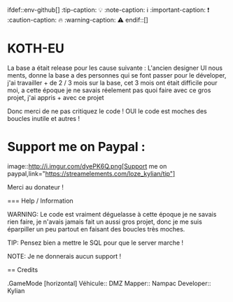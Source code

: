 ifdef::env-github[]
:tip-caption: :bulb:
:note-caption: :information_source:
:important-caption: :heavy_exclamation_mark:
:caution-caption: :fire:
:warning-caption: :warning:
endif::[]

# KOTH-EU
La base a était release pour les cause suivante : L'ancien designer UI nous ments, donne la base a des personnes qui se font passer pour le déveloper, j'ai travailler + de 2 / 3 mois sur la base, cet 3 mois ont était difficile pour moi, a cette époque je ne savais réelement pas quoi faire avec ce gros projet, j'ai appris + avec ce projet

Donc merci de ne pas critiquez le code ! OUI le code est moches des boucles inutile et autres !

# Support me on Paypal :

image::http://i.imgur.com/dyePK6Q.png[Support me on paypal,link="https://streamelements.com/loze_kylian/tip"]

Merci au donateur !

=== Help / Information

WARNING: Le code est vraiment déguelasse à cette époque je ne savais rien faire, je n'avais jamais fait un aussi gros projet, donc je me suis éparpiller un peu partout en faisant des boucles très moches.

TIP: Pensez bien a mettre le SQL pour que le server marche !

NOTE: Je ne donnerais aucun support !

== Credits

.GameMode
[horizontal]
Véhicule:: DMZ
Mapper:: Nampac
Developer:: Kylian

